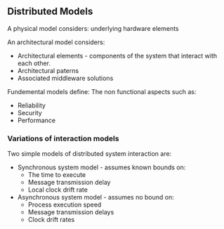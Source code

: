 ## Distributed Models
A physical model considers: underlying hardware elements

An architectural model considers: 
* Architectural elements - components of the system that interact with each other. 
* Architectural paterns 
* Associated middleware solutions

Fundemental models define:
The non functional aspects such as:
* Reliability
* Security
* Performance



### Variations of interaction models
Two simple models of distributed system interaction are:
* Synchronous system model - assumes known bounds on:
    * The time to execute
    * Message transmission delay
    * Local clock drift rate
* Asynchronous system model - assumes no bound on:
    * Process execution speed
    * Message transmission delays
    * Clock drift rates